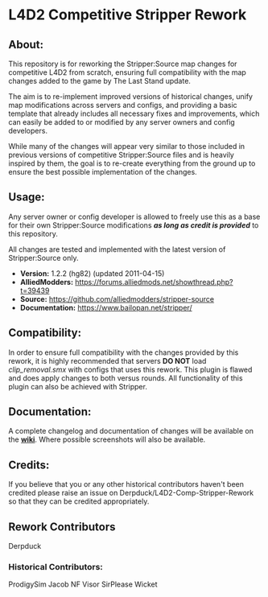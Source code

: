 # L4D2 Competitive Stripper Rework

## About:
This repository is for reworking the Stripper:Source map changes for competitive L4D2 from scratch, ensuring full compatibility with the map changes added to the game by The Last Stand update.

The aim is to re-implement improved versions of historical changes, unify map modifications across servers and configs, and providing a basic template that already includes all necessary fixes and improvements, which can easily be added to or modified by any server owners and config developers.

While many of the changes will appear very similar to those included in previous versions of competitive Stripper:Source files and is heavily inspired by them, the goal is to re-create everything from the ground up to ensure the best possible implementation of the changes.

## Usage:
Any server owner or config developer is allowed to freely use this as a base for their own Stripper:Source modifications _**as long as credit is provided**_ to this repository.

All changes are tested and implemented with the latest version of Stripper:Source only.
* **Version:** 1.2.2 (hg82) (updated 2011-04-15)
* **AlliedModders:** https://forums.alliedmods.net/showthread.php?t=39439
* **Source:** https://github.com/alliedmodders/stripper-source
* **Documentation:** https://www.bailopan.net/stripper/

## Compatibility:
In order to ensure full compatibility with the changes provided by this rework, it is highly recommended that servers **DO NOT** load _clip_removal.smx_ with configs that uses this rework. This plugin is flawed and does apply changes to both versus rounds. All functionality of this plugin can also be achieved with Stripper.

## Documentation:
A complete changelog and documentation of changes will be available on the **[wiki](https://github.com/Derpduck/L4D2-Comp-Stripper-Rework/wiki)**. Where possible screenshots will also be available.

## Credits:
If you believe that you or any other historical contributors haven't been credited please raise an issue on Derpduck/L4D2-Comp-Stripper-Rework so that they can be credited appropriately.

## Rework Contributors
Derpduck

### Historical Contributors:
ProdigySim
Jacob
NF
Visor
SirPlease
Wicket
